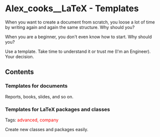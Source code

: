 
Alex_cooks__LaTeX - Templates
=============================



When you want to create a document from scratch, you loose a lot of time by writing
again and again the same structure.
Why should you?

When you are a beginner, you don't even know how to start.
Why should you?

Use a template.
Take time to understand it or trust me (I'm an Engineer). Your decision.



Contents
--------


### Templates for documents

Reports, books, slides, and so on.


### Templates for LaTeX packages and classes

Tags: <font style="color:red"> advanced, company </font>

Create new classes and packages easily.
